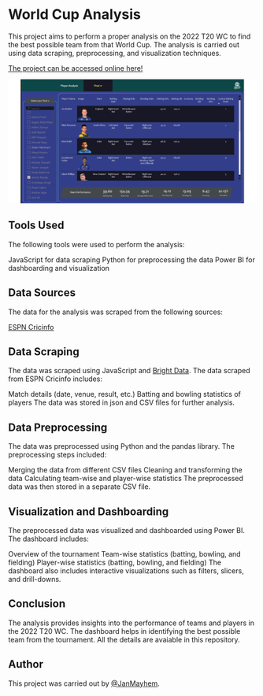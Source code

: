 # World Cup Analysis

This project aims to perform a proper analysis on the 2022 T20 WC to find the best possible team from that World Cup. The analysis is carried out using data scraping, preprocessing, and visualization techniques.

[The project can be accessed online here!](https://app.powerbi.com/groups/me/reports/af17fd4a-332f-4d3c-bfd3-0191592bcd46/ReportSection72ac332550c4494e92e5) 

<img src="https://github.com/JanmayHem/world-cup-analysis/blob/main/Screenshots/Best%2011.png"/>

## Tools Used
The following tools were used to perform the analysis:

JavaScript for data scraping
Python for preprocessing the data
Power BI for dashboarding and visualization

## Data Sources
The data for the analysis was scraped from the following sources:

[ESPN Cricinfo](https://www.espncricinfo.com/)

## Data Scraping
The data was scraped using JavaScript and [Bright Data](https://brightdata.com/). The data scraped from ESPN Cricinfo includes:

Match details (date, venue, result, etc.)
Batting and bowling statistics of players
The data was stored in json and CSV files for further analysis.

## Data Preprocessing
The data was preprocessed using Python and the pandas library. The preprocessing steps included:

Merging the data from different CSV files
Cleaning and transforming the data
Calculating team-wise and player-wise statistics
The preprocessed data was then stored in a separate CSV file.

## Visualization and Dashboarding
The preprocessed data was visualized and dashboarded using Power BI. The dashboard includes:

Overview of the tournament
Team-wise statistics (batting, bowling, and fielding)
Player-wise statistics (batting, bowling, and fielding)
The dashboard also includes interactive visualizations such as filters, slicers, and drill-downs.

## Conclusion
The analysis provides insights into the performance of teams and players in the 2022 T20 WC. The dashboard helps in identifying the best possible team from the tournament. All the details are avaiable in this repository.

## Author
This project was carried out by [@JanMayhem](https://github.com/JanmayHem).
